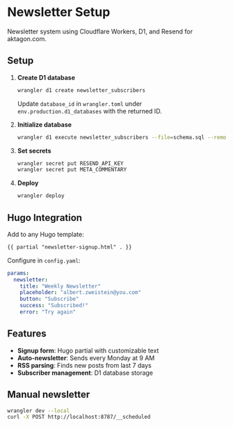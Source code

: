 # Newsletter Setup

Newsletter system using Cloudflare Workers, D1, and Resend for aktagon.com.

## Setup

1. **Create D1 database**

   ```bash
   wrangler d1 create newsletter_subscribers
   ```

   Update `database_id` in `wrangler.toml` under `env.production.d1_databases` with the returned ID.

2. **Initialize database**

   ```bash
   wrangler d1 execute newsletter_subscribers --file=schema.sql --remote
   ```

3. **Set secrets**

   ```bash
   wrangler secret put RESEND_API_KEY
   wrangler secret put META_COMMENTARY
   ```

4. **Deploy**
   ```bash
   wrangler deploy
   ```

## Hugo Integration

Add to any Hugo template:

```html
{{ partial "newsletter-signup.html" . }}
```

Configure in `config.yaml`:

```yaml
params:
  newsletter:
    title: "Weekly Newsletter"
    placeholder: "albert.zweistein@you.com"
    button: "Subscribe"
    success: "Subscribed!"
    error: "Try again"
```

## Features

- **Signup form**: Hugo partial with customizable text
- **Auto-newsletter**: Sends every Monday at 9 AM
- **RSS parsing**: Finds new posts from last 7 days
- **Subscriber management**: D1 database storage

## Manual newsletter

```bash
wrangler dev --local
curl -X POST http://localhost:8787/__scheduled
```
